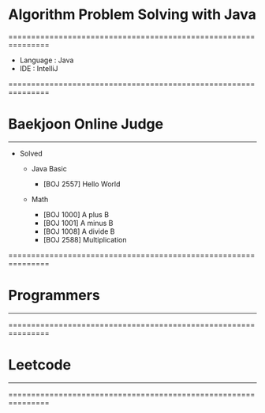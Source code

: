 # Algorithm Problem Solving with Java
===============================================================

- Language : Java
- IDE : IntelliJ

===============================================================
# Baekjoon Online Judge
--------------------------------------------------------------
- Solved

  - Java Basic
    - [BOJ 2557] Hello World
     
  - Math
    - [BOJ 1000] A plus B
    - [BOJ 1001] A minus B
    - [BOJ 1008] A divide B
    - [BOJ 2588] Multiplication

  
===============================================================
# Programmers
---------------------------------------------------------------


===============================================================
# Leetcode
---------------------------------------------------------------

===============================================================
